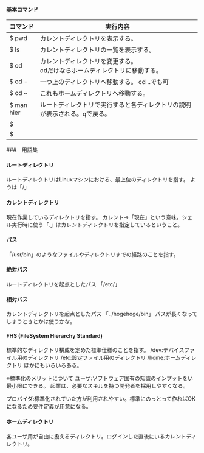 #### 基本コマンド

| コマンド | 実行内容 |
|-----|-----|
| $ pwd | カレントディレクトリを表示する。 |
| $ ls| カレントディレクトリの一覧を表示する。 |
| $ cd | カレントディレクトリを変更する。<br> cdだけならホームディレクトリに移動する。 |
| $ cd - |一つ上のディレクトリへ移動する。 cd ..でも可 |
| $ cd ~| これもホームディレクトリへ移動する。 |
| $ man hier| ルートディレクトリで実行すると各ディレクトリの説明が表示される。qで戻る。 |
| $ |  |
| $ |  |

###　用語集

#### ルートディレクトリ
ルートディレクトリはLinuxマシンにおける、最上位のディレクトリを指す。
ようは「/」

#### カレントディレクトリ
現在作業しているディレクトリを指す。
カレント→「現在」という意味。シェル実行時に使う「.」はカレントディレクトリを指定しているということ。

#### パス
「/usr/bin」のようなファイルやディレクトリまでの経路のことを指す。

#### 絶対パス
ルートディレクトリを起点としたパス
「/etc/」
#### 相対パス
カレントディレクトリを起点としたパス
「../hogehoge/bin」
パスが長くなってしまうときとかは使うかな。

#### FHS (FileSystem Hierarchy Standard)
標準的なディレクトリ構成を定めた標準仕様のことを指す。
/dev:デバイスファイル用のディレクトリ
/etc:設定ファイル用のディレクトリ
/home:ホームディレクトリ
ほかにもいろいろある。

※標準化のメリットについて
ユーザ:ソフトウェア固有の知識のインプットをい最小限にできる。
起業は、必要なスキルを持つ開発者を採用しやすくなる。

プロバイダ:標準化されていた方が利用されやすい。標準にのっとって作ればOKになるため要件定義が用意になる。

#### ホームディレクトリ
各ユーザ用が自由に扱えるディレクトリ。ログインした直後にいるカレントディレクトリ。






